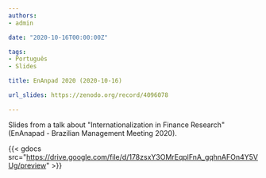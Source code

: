 ```yaml
---
authors:
- admin

date: "2020-10-16T00:00:00Z"

tags: 
- Português
- Slides

title: EnAnpad 2020 (2020-10-16)

url_slides: https://zenodo.org/record/4096078

---
```


Slides from a talk about "Internationalization in Finance Research" (EnAnapad - Brazilian Management Meeting 2020). 

{{< gdocs src="https://drive.google.com/file/d/178zsxY3OMrEqplFnA_gqhnAFOn4Y5VUg/preview" >}}



